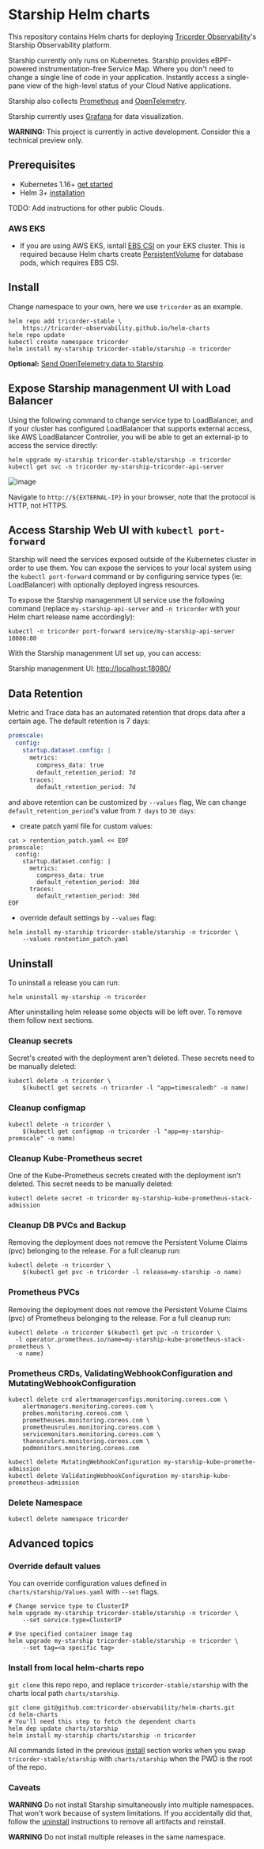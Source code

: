 # Starship Helm charts

This repository contains Helm charts for deploying [Tricorder Observability](https://tricorder.dev)'s
Starship Observability platform.

Starship currently only runs on Kubernetes. Starship provides eBPF-powered instrumentation-free Service Map.
Where you don't need to change a single line of code in your application. Instantly access a single-pane view of
the high-level status of your Cloud Native applications.

Starship also collects [Prometheus](https://prometheus.io/) and [OpenTelemetry](https://opentelemetry.io/).

Starship currently uses [Grafana](https://github.com/grafana/grafana) for data visualization.

**WARNING:** This project is currently in active development. Consider this a technical preview only.

## Prerequisites

- Kubernetes 1.16+ [get started](https://kubernetes.io/docs/setup/)
- Helm 3+ [installation](https://helm.sh/docs/intro/install/)

TODO: Add instructions for other public Clouds.

### AWS EKS

- If you are using AWS EKS, isntall
  [EBS CSI](https://docs.aws.amazon.com/eks/latest/userguide/ebs-csi.html)
  on your EKS cluster. This is required because Helm charts create
  [PersistentVolume](https://kubernetes.io/docs/concepts/storage/persistent-volumes/)
  for database pods, which requires EBS CSI.

## Install

Change namespace to your own, here we use `tricorder` as an example.

```shell
helm repo add tricorder-stable \
    https://tricorder-observability.github.io/helm-charts
helm repo update
kubectl create namespace tricorder
helm install my-starship tricorder-stable/starship -n tricorder
```

**Optional:** [Send OpenTelemetry data to Starship](./docs/send-otlp-data-to-starship.md).

## Expose Starship managenment UI with Load Balancer

Using the following command to change service type to LoadBalancer,
and if your cluster has configured LoadBalancer that supports external access,
like AWS LoadBalancer Controller,
you will be able to get an external-ip to access the service directly:

```shell
helm upgrade my-starship tricorder-stable/starship -n tricorder
kubectl get svc -n tricorder my-starship-tricorder-api-server
```

![image](./image/api-server-svc-url.jpeg)

Navigate to `http://${EXTERNAL-IP}` in your browser, note that
the protocol is HTTP, not HTTPS.

## Access Starship Web UI with `kubectl port-forward`

Starship will need the services exposed outside of the Kubernetes cluster in
order to use them. You can expose the services to your local system using the
`kubectl port-forward` command or by configuring service types (ie:
LoadBalancer) with optionally deployed ingress resources.

To expose the Starship managenment UI service use the following command (replace
`my-starship-api-server` and `-n tricorder` with your Helm chart release name
accordingly):

```shell
kubectl -n tricorder port-forward service/my-starship-api-server 18080:80
```

With the Starship managenment UI set up, you can access:

Starship managenment UI: <http://localhost:18080/>


## Data Retention

Metric and Trace data has an automated retention that drops data after a certain
age. The default retention is 7 days:

```yaml
promscale:
  config:
    startup.dataset.config: |
      metrics:
        compress_data: true
        default_retention_period: 7d
      traces:
        default_retention_period: 7d
```

and above retention can be customized by `--values` flag, We can change
`default_retention_period`'s value from `7 days` to `30 days`:

- create patch yaml file for custom values:

```shell
cat > rentention_patch.yaml << EOF
promscale:
  config:
    startup.dataset.config: |
      metrics:
        compress_data: true
        default_retention_period: 30d
      traces:
        default_retention_period: 30d
EOF
```

- override default settings by `--values` flag:

```shell
helm install my-starship tricorder-stable/starship -n tricorder \
    --values rentention_patch.yaml
```

## Uninstall

To uninstall a release you can run:

```shell
helm uninstall my-starship -n tricorder
```

After uninstalling helm release some objects will be left over. To remove them
follow next sections.

### Cleanup secrets

Secret's created with the deployment aren't deleted. These secrets need to be
manually deleted:

```shell
kubectl delete -n tricorder \
    $(kubectl get secrets -n tricorder -l "app=timescaledb" -o name)
```

### Cleanup configmap

```shell
kubectl delete -n tricorder \
    $(kubectl get configmap -n tricorder -l "app=my-starship-promscale" -o name)
```

### Cleanup Kube-Prometheus secret

One of the Kube-Prometheus secrets created with the deployment isn't deleted.
This secret needs to be manually deleted:

```shell
kubectl delete secret -n tricorder my-starship-kube-prometheus-stack-admission
```

### Cleanup DB PVCs and Backup

Removing the deployment does not remove the Persistent Volume Claims (pvc)
belonging to the release. For a full cleanup run:

```shell
kubectl delete -n tricorder \
    $(kubectl get pvc -n tricorder -l release=my-starship -o name)
```

### Prometheus PVCs

Removing the deployment does not remove the Persistent Volume Claims (pvc) of
Prometheus belonging to the release. For a full cleanup run:

```shell
kubectl delete -n tricorder $(kubectl get pvc -n tricorder \
  -l operator.prometheus.io/name=my-starship-kube-prometheus-stack-prometheus \
  -o name)
```

### Prometheus CRDs, ValidatingWebhookConfiguration and MutatingWebhookConfiguration

```shell
kubectl delete crd alertmanagerconfigs.monitoring.coreos.com \
    alertmanagers.monitoring.coreos.com \
    probes.monitoring.coreos.com \
    prometheuses.monitoring.coreos.com \
    prometheusrules.monitoring.coreos.com \
    servicemonitors.monitoring.coreos.com \
    thanosrulers.monitoring.coreos.com \
    podmonitors.monitoring.coreos.com
```

```shell
kubectl delete MutatingWebhookConfiguration my-starship-kube-promethe-admission
kubectl delete ValidatingWebhookConfiguration my-starship-kube-prometheus-admission
```

### Delete Namespace

```shell
kubectl delete namespace tricorder
```

## Advanced topics

### Override default values

You can override configuration values defined in `charts/starship/Values.yaml`
with `--set` flags.

```shell
# Change service type to ClusterIP
helm upgrade my-starship tricorder-stable/starship -n tricorder \
    --set service.type=ClusterIP

# Use specified container image tag
helm upgrade my-starship tricorder-stable/starship -n tricorder \
    --set tag=<a specific tag>
```

### Install from local helm-charts repo

`git clone` this repo repo, and replace `tricorder-stable/starship` with the
charts local path `charts/starship`.

```shell
git clone git@github.com:tricorder-observability/helm-charts.git
cd helm-charts
# You'll need this step to fetch the dependent charts
helm dep update charts/starship
helm install my-starship charts/starship -n tricorder
```

All commands listed in the previous [install](#install) section works when you
swap `tricorder-stable/starship` with `charts/starship` when the PWD is the
root of the repo.

### Caveats

**WARNING** Do not install Starship simultaneously into multiple namespaces.
That won't work because of system limitations.
If you accidentally did that, follow the [uninstall](#uninstall) instructions
to remove all artifacts and reinstall.

**WARNING** Do not install multiple releases in the same namespace.

